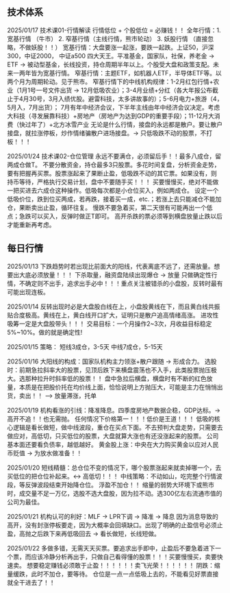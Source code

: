 技术体系
---------------------------------------------------------------------------------------------------------------------------
2025/01/17 技术课01-行情解读
行情低位 + 个股低位 = 必赚钱！！
全年行情：1. 宽基行情 （牛市） 2. 窄基行情（主线行情，熊市轮动） 3. 妖股行情 （直接忽略，不做妖股！！）
宽基行情：大盘要涨一起涨，要跌一起跌。上证50，沪深300，中证2000， 中证a500 四大天王。平准基金，国家队，社保，养老金 -> ETF -> 被动型基金，长线投资，持仓周期半年以上。个股受大盘和政策支配。未来一两年皆为宽基行情。
窄基行情：主题ETF，如机器人ETF，半导体ETF等。以两个月为周期轮动。见于熊市。
窄基行情下的中线机构规律：1-2月红包行情+农业（1月1号一号文件出货 -> 12月低吸农业）；3-4月业绩+分红（各大年报公布截止于4月30号，3月入绩优股。避雷科技，太多讲故事的）；5-6月电力+旅游（4，5月入，7月出货）；
                       7月有年中经济会议，下半年主线由年中经济会议决定。考虑大科技（寻发展靠科技）+房地产（房地产为达到GDP的重要手段）；11-12月大消费（快过年了）+北方冰雪产业
无论是什么行情，接盘的永远都是散户。要让散户接盘，就拉涨停板，炒作情绪骗散户进场接盘。-> 只低吸跌不动的股票，不打板！！！

2025/01/24 技术课02-仓位管理
永远不要满仓，必须留后手！！最多八成仓，留两成仓做T。
不要分散资金，持仓最多3只股票。多花时间复盘，分析资金走势，要有把握再买票。股票涨起来了果断止盈，低吸跌不动的其它票。如果没有，则
持币等待，严格执行交易计划，盘中不要随手买！！！
买要慢慢买，绝对不能做一把买进去六成仓这种操作。低吸每次都是小仓位买入，例如两成仓。
设定一个低吸价位，跌到位买两成，若再跌，接着买一成，etc.；若涨上去只能减仓不能加仓，果断卖出止盈，循环往复。
慢跌不要急着买，第二天很有可能再出一个低点；急跌可以买入，反弹时做正T即可。
高开杀跌的票必须等到横盘放量止跌以后才能重新再考虑。


每日行情
---------------------------------------------------------------------------------------------------------------------------
2025/01/13
下跌趋势时若出现比前面大的阳线，代表离底不远了，还需放量。想要出大底必须放量！！！
下杀取量，融资盘陆续出现爆仓 -> 放量
只做确定性行情，不确定则不出手，追求出手必中！！！重点关注被错杀的小盘股，反转时最有可能出现连板。

2025/01/14
反转出现时必是大盘股白线在上，小盘股黄线在下，而且黄白线共振贴合度极高。黄线在上，黄白线开口扩大，证明只是散户追高情绪高涨。
进攻性吸筹一定是大盘股带头！！！
交易目标：一个月操作2~3次，月收益目标稳定5%~10%。做的就是确定性!

2025/01/15
策略：
短线3成仓，3-5天
中线7成仓，5-15天

2025/01/16
大阳线的构成：国家队机构主力领涨+散户跟随 -> 形成合力。
选股时：前期急拉斜率大的股票，见顶后跌下来横盘震荡也不入手，此类股票抛压极大。选那种拉升时斜率低的股票！！
盘中急拉后横盘，横盘时有不断的红色放量，本质是在把股价托在均价线上面，恰恰说明上方抛压大，可能是主力在悄悄出货，卖出！！ --> 放量滞涨，托单

2025/01/19
机构看涨的引线：降准降息。四季度房地产数据企稳，GDP达标。-> 高开不追！！也无需抛。
任何情况下价格第一！！！低价是王道！！！
低吸的核心逻辑是看长做短，做中线波段，重仓在买点下面。不去预判大盘走势，只需要去做应对，高低切，只买低位的股票，大盘就算大涨也有还没涨起来的股票。
公司基本面还要看负债率，越低越好。
黄金股上涨：中央在大力购买黄金以应对人民币贬值 -> 为放水做准备！！

2025/01/20
短线精髓：总仓位不变的情况下，哪个股票涨起来就卖掉哪一个，去买低位的把仓位补起来。<-> 高低切！！！
中线策略：不动如山，吃完整个行情波段，等反弹波段结束开始降仓位。
浮盈不加仓！！
缩量的弱势大环境下或熊市时，成交量不足一万亿，选股不选大盘股，因为拉不动。选300亿左右流通市值的公司为最佳。

2025/01/21
机构认可的利好：MLF -> LPR下调 -> 降准 -> 降息
因为消息导致的高开，没有封涨停板要走，因为大概率会回填缺口。出现了明确的止盈信号必须止盈，高抛之后跌下来再低吸回去 -> 看长做短，长线短做。

2025/01/22
多做多错，无需天天买票。要追求出手即中，止盈后不要急着进下一个票，而应该冷静分析再出手，只做自己看得懂的股票！！！买要慢慢买，卖要快速卖。
想要稳定赚钱必须敢于止盈！！！！！！卖飞光荣！！！！！！
阴跌：缩量缓跌，此时不加仓，要等待。
仓位是一点一点低吸上去的，不能看见好票直接就全干进去了！！

